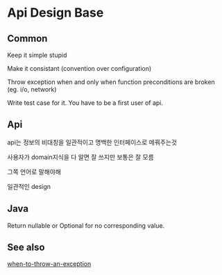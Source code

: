 # Api Design Base

## Common

Keep it simple stupid

Make it consistant (convention over configuration)

Throw exception when and only when function preconditions are broken (eg. i/o, network)

Write test case for it. You have to be a first user of api.

## Api

api는 정보의 비대칭을 일관적이고 명백한 인터페이스로 메꿔주는것

사용자가 domain지식을 다 알면 잘 쓰지만 보통은 잘 모름

그쪽 언어로 말해야해

일관적인 design

## Java

Return nullable or Optional for no corresponding value.

## See also

[when-to-throw-an-exception](https://stackoverflow.com/questions/77127/when-to-throw-an-exception)

